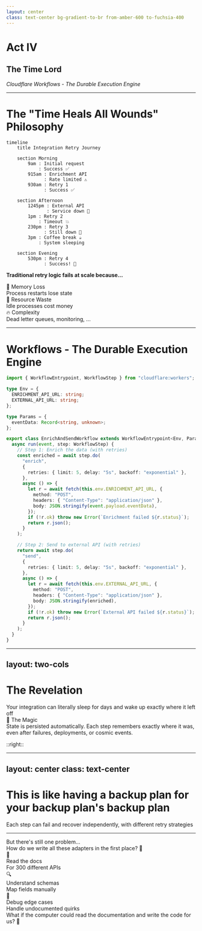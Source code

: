 ```yaml
---
layout: center
class: text-center bg-gradient-to-br from-amber-600 to-fuchsia-400
---
```


# Act IV

## The Time Lord

_Cloudflare Workflows - The Durable Execution Engine_

<!-- speaker:
"Act Four: The Time Lord."
We're going to solve the reliability problem — how do you make integrations that can survive anything?
Tone: Shifting to resilience and durability.
Transition: "Remember that 6-hour retry question? Let's solve it..."
-->

---

# The "Time Heals All Wounds" Philosophy

<div class="mb-4 flex justify-center">

```mermaid {theme: 'dark', scale: 0.5}
timeline
    title Integration Retry Journey

    section Morning
        9am : Initial request
            : Success ✅
        915am : Enrichment API
              : Rate limited ⚠️
        930am : Retry 1
              : Success ✅

    section Afternoon
        1245pm : External API
               : Service down 🔴
        1pm : Retry 2
            : Timeout 💥
        230pm : Retry 3
              : Still down 🔴
        3pm : Coffee break ☕
            : System sleeping

    section Evening
        530pm : Retry 4
              : Success! 🎉
```

</div>

<v-click>

**Traditional retry logic fails at scale because...**

</v-click>

<div class="grid grid-cols-3 gap-4 mt-2">

<div v-click="2" class="p-4 bg-slate-100 dark:bg-slate-800 rounded-lg">
<div class="font-bold">💾 Memory Loss</div>
<div class="text-sm">Process restarts lose state</div>
</div>

<div v-click="3" class="p-4 bg-amber-100 dark:bg-amber-600 rounded-lg">
<div class="font-bold">💸 Resource Waste</div>
<div class="text-sm">Idle processes cost money</div>
</div>

<div v-click="4" class="p-4 bg-indigo-100 dark:bg-indigo-600 rounded-lg">
<div class="font-bold">🔥 Complexity</div>
<div class="text-sm">Dead letter queues, monitoring, ...</div>
</div>

</div>

<!-- speaker:
"Remember that 6-hour retry question? Let me tell you a true story."
"9am: Integration starts. First step succeeds. Second step hits the enrichment API — rate limited."
"9:15am: First retry. Succeeds. Great."
"12:45pm: External API call. Service is down. Full outage."
"1pm: Retry. Timeout. 2:30pm: Retry. Still down. 3pm: Retry. Still down."
"Your traditional retry logic? It's been holding a connection open for 3 hours. Burning CPU. Keeping a pod alive. Costing money."
"Or worse — something restarted your pod. State is gone. You start from scratch."
"5:30pm: Finally succeeds. But half the time, you've lost state and had to start over."
Pause: "Memory loss. Resource waste. Complexity. And you're paying for it the whole time."
Tone: This is the daily reality of distributed systems.
Transition: "Workflows solve this in a way that feels impossible..."
-->

---

# Workflows - The Durable Execution Engine

```typescript {all|14-29|31-46}{maxHeight:'420px'}
import { WorkflowEntrypoint, WorkflowStep } from "cloudflare:workers";

type Env = {
  ENRICHMENT_API_URL: string;
  EXTERNAL_API_URL: string;
};

type Params = {
  eventData: Record<string, unknown>;
};

export class EnrichAndSendWorkflow extends WorkflowEntrypoint<Env, Params> {
  async run(event, step: WorkflowStep) {
    // Step 1: Enrich the data (with retries)
    const enriched = await step.do(
      "enrich",
      {
        retries: { limit: 5, delay: "5s", backoff: "exponential" },
      },
      async () => {
        let r = await fetch(this.env.ENRICHMENT_API_URL, {
          method: "POST",
          headers: { "Content-Type": "application/json" },
          body: JSON.stringify(event.payload.eventData),
        });
        if (!r.ok) throw new Error(`Enrichment failed ${r.status}`);
        return r.json();
      }
    );

    // Step 2: Send to external API (with retries)
    return await step.do(
      "send",
      {
        retries: { limit: 5, delay: "5s", backoff: "exponential" },
      },
      async () => {
        let r = await fetch(this.env.EXTERNAL_API_URL, {
          method: "POST",
          headers: { "Content-Type": "application/json" },
          body: JSON.stringify(enriched),
        });
        if (!r.ok) throw new Error(`External API failed ${r.status}`);
        return r.json();
      }
    );
  }
}
```

<!-- speaker:
"Here's the code. And I want you to notice what's NOT in this code."
"Step 1: Enrich the data. 5 retries, 5 second delay, exponential backoff."
"Step 2: Send to external API. 5 retries, 5 second delay, exponential backoff."
"Now here's what's not here: No database calls to persist state. No Redis to track progress. No 'save checkpoint' logic."
"The step.do() call? That's it. That's the whole magic."
"If Step 1 fails, it retries. If it succeeds, that result is persisted automatically. Step 2 never re-runs Step 1."
"If your whole Worker gets redeployed mid-execution? Doesn't matter. The state is in Cloudflare's durable storage."
"If Salesforce is down for 6 hours? The workflow sleeps. Doesn't cost you anything. Wakes up when it's time to retry."
Pause: "You wrote 'await step.do()' and got Netflix-grade orchestration."
Tone: This is almost too good to be true. But it is true.
Transition: "Let me show you what this actually looks like in a timeline..."
-->

---
layout: two-cols
---

# The Revelation

<div class="text-center text-2xl mb-12">
Your integration can literally sleep for days and wake up exactly where it left off
</div>

<v-click>

<div class="mt-8 p-6 bg-blue-100 dark:bg-blue-800 rounded-lg">
<div class="font-bold text-lg mb-2">🧠 The Magic</div>
State is persisted automatically. Each step remembers exactly where it was, even after failures, deployments, or cosmic events.
</div>

</v-click>

::right::

<script setup>
const workflowDiagram = `
vars: {
  d2-config: {
    layout-engine: elk
  }
}

start: {
  shape: oval
  style: { fill: '#10B981' }
}

step1: {
  label: Enrich Data
  shape: rectangle
}

sleep1: {
  label: 💤 Sleep 5s
  shape: hexagon
  style: { fill: '#F59E0B' }
}

step2: {
  label: Send to API
  shape: rectangle
}

sleep2: {
  label: 💤 Sleep 6 hours
  shape: hexagon
  style: { fill: '#F59E0B' }
}

success: {
  shape: oval
  style: { fill: '#10B981' }
}

fail1: {
  label: Rate Limited
  shape: diamond
  style: { fill: '#EF4444' }
}

fail2: {
  label: Service Down
  shape: diamond
  style: { fill: '#EF4444' }
}

start -> step1
step1 -> fail1: ⛔
fail1 -> sleep1: Retry
sleep1 -> step1
step1 -> step2: ✅
step2 -> fail2: ⛔
fail2 -> sleep2: Retry
sleep2 -> step2
step2 -> success: ✅`
</script>

<D2Diagram
  :code="workflowDiagram"
  class="mx-auto"
  :scale="0.45"
/>

<!-- speaker:
"Your integration can literally sleep for days and wake up exactly where it left off."
"I need you to understand how insane this is."
Point to the diagram: "Step 1 hits rate limit. Sleeps 5 seconds. Wakes up, retries, succeeds."
"Step 2 hits service down. Sleeps 6 hours. Not 'holds a connection'. Not 'burns CPU'. Sleeps."
"The workflow doesn't exist during those 6 hours. No memory. No CPU. No cost."
"6 hours later: wakes up, retries, succeeds."
"The magic: state is persisted automatically. The workflow is reconstructed from durable storage when it's time to wake up."
"You can deploy new code during those 6 hours. The workflow picks up with the NEW code."
Tone: Let this sink in. This is a paradigm shift.
Transition: "This is like having a backup plan for your backup plan's backup plan..."
-->

---
layout: center
class: text-center
---

# This is like having a backup plan for your backup plan's backup plan

<div class="mt-8 text-xl opacity-75">
Each step can fail and recover independently, with different retry strategies
</div>

<!-- speaker:
"This is like having a backup plan for your backup plan's backup plan."
"Each step can fail and recover independently. Step 1's retry strategy can be different from Step 2's."
"Step 1 might retry every 5 seconds. Step 2 might retry every hour."
"They don't care about each other. They're composed, but isolated."
"And here's the kicker: this works for workflows that run for DAYS. Weeks even."
"I've seen workflows that orchestrate month-long business processes. They just... sleep. And wake up when they need to."
Tone: This is the power of true durable execution.
Transition: "But there's still one problem. We solved HOW to run integrations reliably. But we haven't solved the question of WHO writes all these adapters..."
-->

---

<div class="text-center mb-12">

<div class="text-xl mb-6">
But there's still one problem...
</div>

<div class="text-2xl mb-8">
How do we write all these adapters in the first place? 🤔
</div>

</div>

<div class="grid grid-cols-3 gap-6 mb-8">

<div v-click="1" class="p-6 bg-violet-100 dark:bg-violet-500 rounded-lg text-center">
<div class="text-2xl mb-2">📖</div>
<div class="font-bold">Read the docs</div>
<div class="text-sm">For 300 different APIs</div>
</div>

<div v-click="2" class="p-6 bg-emerald-100 dark:bg-emerald-500 rounded-lg text-center">
<div class="text-2xl mb-2">🔍</div>
<div class="font-bold">Understand schemas</div>
<div class="text-sm">Map fields manually</div>
</div>

<div v-click="3" class="p-6 bg-rose-100 dark:bg-rose-500 rounded-lg text-center">
<div class="text-2xl mb-2">🐛</div>
<div class="font-bold">Debug edge cases</div>
<div class="text-sm">Handle undocumented quirks</div>
</div>

</div>

<v-click at="4">

<div class="text-center text-2xl">
What if the computer could read the documentation and write the code for us? 🤖
</div>

</v-click>

<!-- speaker:
"But there's still one problem."
"We've got Workers for Platforms — customers can upload adapters. We've got Workflows — they run reliably forever."
"But somebody still has to WRITE these adapters."
Show the three challenges: "Read the docs for 300 different APIs. Understand 300 different schemas. Debug 300 different sets of undocumented quirks."
"Even if customers write their own adapters, they still have to read Stripe's 500-page API docs."
"They still have to figure out that Salesforce has 14 different ways to represent a date and which one you actually need."
Ask the question slowly: "What if... the computer could read the documentation and write the code for us?"
Let that question hang. Let the implication sink in.
Tone: This is the final piece of the puzzle.
Transition: "This is where AI stops being hype and starts being incredibly useful..."
-->

